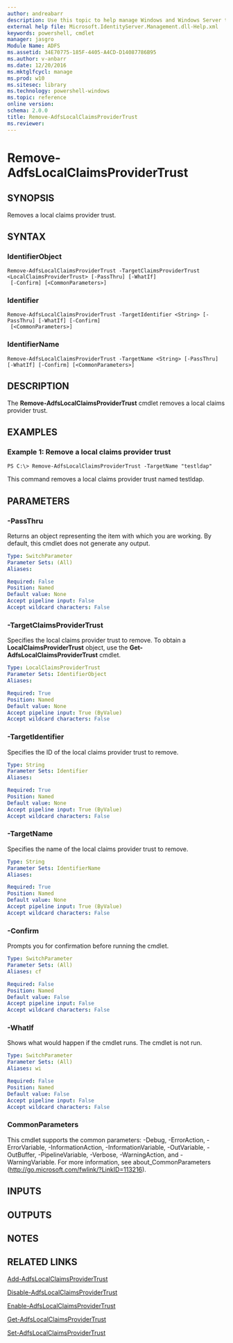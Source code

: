 ```yaml
---
author: andreabarr
description: Use this topic to help manage Windows and Windows Server technologies with Windows PowerShell.
external help file: Microsoft.IdentityServer.Management.dll-Help.xml
keywords: powershell, cmdlet
manager: jasgro
Module Name: ADFS
ms.assetid: 34E70775-185F-4405-A4CD-D14087786B95
ms.author: v-anbarr
ms.date: 12/20/2016
ms.mktglfcycl: manage
ms.prod: w10
ms.sitesec: library
ms.technology: powershell-windows
ms.topic: reference
online version: 
schema: 2.0.0
title: Remove-AdfsLocalClaimsProviderTrust
ms.reviewer:
---
```


# Remove-AdfsLocalClaimsProviderTrust

## SYNOPSIS
Removes a local claims provider trust.

## SYNTAX

### IdentifierObject
```
Remove-AdfsLocalClaimsProviderTrust -TargetClaimsProviderTrust <LocalClaimsProviderTrust> [-PassThru] [-WhatIf]
 [-Confirm] [<CommonParameters>]
```

### Identifier
```
Remove-AdfsLocalClaimsProviderTrust -TargetIdentifier <String> [-PassThru] [-WhatIf] [-Confirm]
 [<CommonParameters>]
```

### IdentifierName
```
Remove-AdfsLocalClaimsProviderTrust -TargetName <String> [-PassThru] [-WhatIf] [-Confirm] [<CommonParameters>]
```

## DESCRIPTION
The **Remove-AdfsLocalClaimsProviderTrust** cmdlet removes a local claims provider trust.

## EXAMPLES

### Example 1: Remove a local claims provider trust
```
PS C:\> Remove-AdfsLocalClaimsProviderTrust -TargetName "testldap"
```

This command removes a local claims provider trust named testldap.

## PARAMETERS

### -PassThru
Returns an object representing the item with which you are working.
By default, this cmdlet does not generate any output.

```yaml
Type: SwitchParameter
Parameter Sets: (All)
Aliases: 

Required: False
Position: Named
Default value: None
Accept pipeline input: False
Accept wildcard characters: False
```

### -TargetClaimsProviderTrust
Specifies the local claims provider trust to remove.
To obtain a **LocalClaimsProviderTrust** object, use the **Get-AdfsLocalClaimsProviderTrust** cmdlet.

```yaml
Type: LocalClaimsProviderTrust
Parameter Sets: IdentifierObject
Aliases: 

Required: True
Position: Named
Default value: None
Accept pipeline input: True (ByValue)
Accept wildcard characters: False
```

### -TargetIdentifier
Specifies the ID of the local claims provider trust to remove.

```yaml
Type: String
Parameter Sets: Identifier
Aliases: 

Required: True
Position: Named
Default value: None
Accept pipeline input: True (ByValue)
Accept wildcard characters: False
```

### -TargetName
Specifies the name of the local claims provider trust to remove.

```yaml
Type: String
Parameter Sets: IdentifierName
Aliases: 

Required: True
Position: Named
Default value: None
Accept pipeline input: True (ByValue)
Accept wildcard characters: False
```

### -Confirm
Prompts you for confirmation before running the cmdlet.

```yaml
Type: SwitchParameter
Parameter Sets: (All)
Aliases: cf

Required: False
Position: Named
Default value: False
Accept pipeline input: False
Accept wildcard characters: False
```

### -WhatIf
Shows what would happen if the cmdlet runs.
The cmdlet is not run.

```yaml
Type: SwitchParameter
Parameter Sets: (All)
Aliases: wi

Required: False
Position: Named
Default value: False
Accept pipeline input: False
Accept wildcard characters: False
```

### CommonParameters
This cmdlet supports the common parameters: -Debug, -ErrorAction, -ErrorVariable, -InformationAction, -InformationVariable, -OutVariable, -OutBuffer, -PipelineVariable, -Verbose, -WarningAction, and -WarningVariable. For more information, see about_CommonParameters (http://go.microsoft.com/fwlink/?LinkID=113216).

## INPUTS

## OUTPUTS

## NOTES

## RELATED LINKS

[Add-AdfsLocalClaimsProviderTrust](./Add-AdfsLocalClaimsProviderTrust.md)

[Disable-AdfsLocalClaimsProviderTrust](./Disable-AdfsLocalClaimsProviderTrust.md)

[Enable-AdfsLocalClaimsProviderTrust](./Enable-AdfsLocalClaimsProviderTrust.md)

[Get-AdfsLocalClaimsProviderTrust](./Get-AdfsLocalClaimsProviderTrust.md)

[Set-AdfsLocalClaimsProviderTrust](./Set-AdfsLocalClaimsProviderTrust.md)

